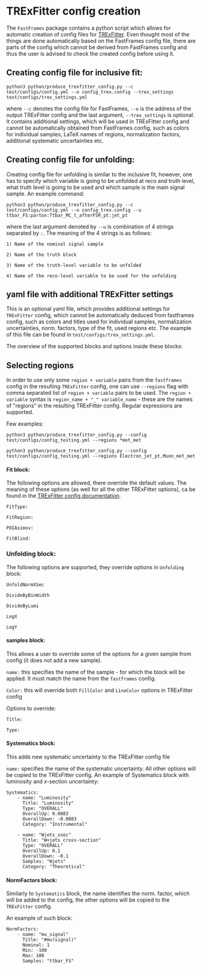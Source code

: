 # TRExFitter config creation

The ```FastFrames``` package contains a python script which allows for automatic creation of config files for [TRExFitter](https://trexfitter-docs.web.cern.ch/).
Even thought most of the things are done automatically based on the FastFrames config file, there are parts of the config which cannot be
derived from FastFrames config and thus the user is advised to check the created config before using it.

## Creating config file for inclusive fit:

```python3 python/produce_trexfitter_config.py --c test/configs/config.yml --o config_trex.config --trex_settings test/configs/trex_settings.yml```

where ```--c``` denotes the config file for FastFrames, ```--o``` is the address of the output TRExFitter config and the last argument, ```--trex_settings``` is optional. It contains additional settings, which will be used in TRExFitter config and cannot be automatically obtained from FastFrames config, such as colors for individual samples, LaTeX names of regions, normalization factors, additional systematic uncertainties etc.

## Creating config file for unfolding:

Creating config file for unfolding is similar to the inclusive fit, however, one has to specify which variable is going to be unfolded at reco and truth level, what truth level is going to be used and which sample is the main signal sample. An example command:

```python3 python/produce_trexfitter_config.py --c test/configs/config.yml --o config_trex.config --u ttbar_FS:parton:Ttbar_MC_t_afterFSR_pt:jet_pt```

where the last argument denoted by ```--u``` is combination of 4 strings separated by ```:```. The meaning of the 4 strings is as follows:

    1) Name of the nominal signal sample

    2) Name of the truth block

    3) Name of the truth-level variable to be unfolded

    4) Name of the reco-level variable to be used for the unfolding

## yaml file with additional TRExFitter settings

This is an optional yaml file, which provides additional settings for ```TRExFitter``` config, which cannot be automatically deduced from fastframes config, such as colors and titles used for individual samples, normalization uncertainties, norm. factors, type of the fit, used regions etc. The example of this file can be found in ```test/configs/trex_settings.yml```.

The overview of the supported blocks and options inside these blocks:

## Selecting regions

In order to use only some ```region + variable``` pairs from the ```fastframes``` config in the resulting ```TRExFitter``` config, one can use ```--regions``` flag with comma separated list of ```region + variable``` pairs to be used. The ```region + variable``` syntax is ```region_name + "_" variable_name``` - these are the names of "regions" in the resulting TRExFitter config. Regular expressions are supported.

Few examples:
```
python3 python/produce_trexfitter_config.py --config test/configs/config_testing.yml --regions *met_met

python3 python/produce_trexfitter_config.py --config test/configs/config_testing.yml --regions Electron_jet_pt,Muon_met_met
```

#### Fit block:

The following options are allowed, there override the default values. The meaning of these options (as well for all the other TRExFitter options), ca be found in the [TRExFitter config documentation](https://trexfitter-docs.web.cern.ch/trexfitter-docs/settings/).

  ```FitType:```

  ```FitRegion:```

  ```POIAsimov:```

  ```FitBlind:```

### Unfolding block:

The following options are supported, they override options in ```Unfolding``` block:

```UnfoldNormXSec```

```DivideByBinWidth```

```DivideByLumi```

```LogX```

```LogY```

#### samples block:

This allows a user to override some of the options for a given sample from config (it does not add a new sample).

```name:``` this specifies the name of the sample - for which the block will be applied. It must match the name from the ```fastframes``` config.

```Color:``` this will override both ```FillColor``` and ```LineColor``` options in TRExFitter config

Options to override:

```Title:```

```Type:```

#### Systematics block:

This adds new systematic uncertainty to the TRExFitter config file

```name:``` specifies the name of the systematic uncertainty. All other options will be copied to the TRExFitter config. An example of Systematics block with luminosity and x-section uncertainty:

```
Systematics:
    - name: "Luminosity"
      Title: "Luminosity"
      Type: "OVERALL"
      OverallUp: 0.0083
      OverallDown: -0.0083
      Category: "Instrumental"

    - name: "Wjets_xsec"
      Title: "W+jets cross-section"
      Type: "OVERALL"
      OverallUp: 0.1
      OverallDown: -0.1
      Samples: "Wjets"
      Category: "Theoretical"
```

#### NormFactors block:

Similarly to ```Systematics``` block, the name identifies the norm. factor, which will be added to the config, the other options will be copied to the ```TRExFitter``` config.

An example of such block:

```
NormFactors:
    - name: "mu_signal"
      Title: "#mu(signal)"
      Nominal: 1
      Min: -100
      Max: 100
      Samples: "ttbar_FS"
```